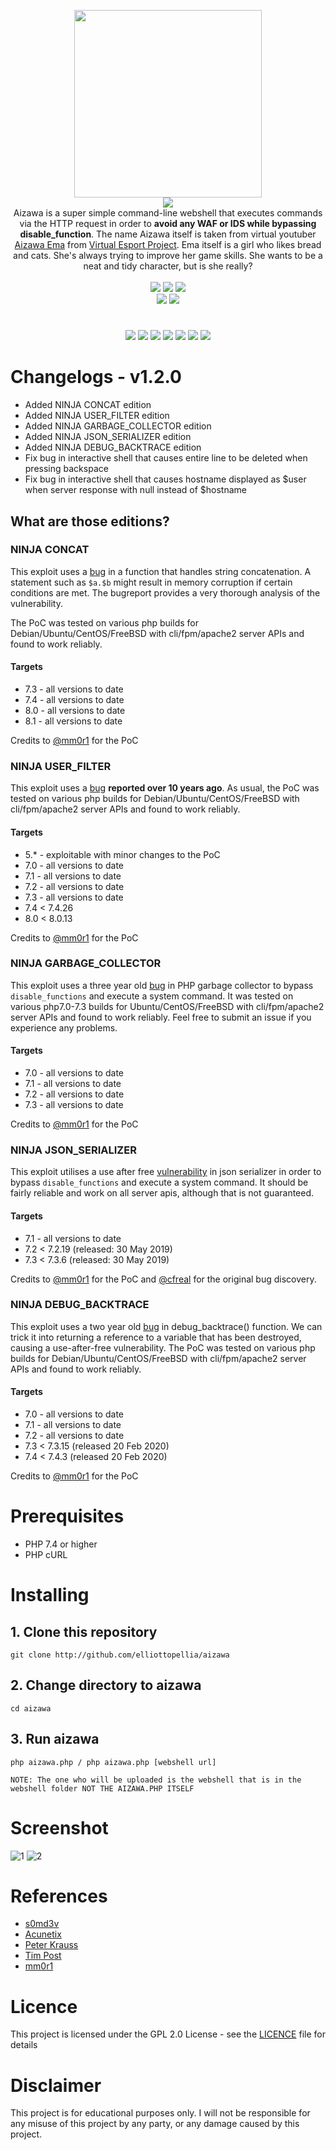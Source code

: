 <p align='center'>
<img src='./images/aizawa.png' width='300'/><br/><img src="https://img.shields.io/badge/AIZAWA%20BYPASS%20WEBSHELL-2e3440?style=for-the-badge"/><br/>
Aizawa is a super simple command-line webshell that executes commands via the HTTP request in order to <b>avoid any WAF or IDS while bypassing disable_function</b>. The name Aizawa itself is taken from virtual youtuber <a href="https://www.youtube.com/channel/UCPkKpOHxEDcwmUAnRpIu-Ng">Aizawa Ema</a> from <a href="https://vspo.jp/">Virtual Esport Project</a>. Ema itself is a girl who likes bread and cats. She's always trying to improve her game skills. She wants to be a neat and tidy character, but is she really?<br/><br/><img src="https://img.shields.io/badge/PHP-7.4-bf616a?style=flat-square"/> <img src="https://img.shields.io/badge/LICENE-GPL2.0-ebcb8b?style=flat-square"/> <img src="https://img.shields.io/badge/VERSION-1.2.0-a3be8c?style=flat-square"/><br/><a href="https://www.paypal.com/paypalme/elliottophellia"><img src="https://img.shields.io/badge/BUY%20ME%20A%20COFFEE-79B8CA?style=for-the-badge&logo=paypal&logoColor=white"/></a> <a href="https://saweria.co/elliottophellia"><img src="https://img.shields.io/badge/TRAKTIR%20SAYA%20KOPI-FAC76C?style=for-the-badge&logo=BuyMeACoffee&logoColor=black"/></a>
</p>
<h1></h1>
<p align='center'>
<a href="#Changelogs"><img src="https://img.shields.io/badge/CHANGELOGS-2e3440?style=for-the-badge"/></a> <a href="#Prerequisites"><img src="https://img.shields.io/badge/PREREQUISITES-2e3440?style=for-the-badge"/></a> <a href="#Installing"><img src="https://img.shields.io/badge/INSTALLING-2e3440?style=for-the-badge"/></a> <a href="#Screenshot"><img src="https://img.shields.io/badge/SCREENSHOT-2e3440?style=for-the-badge"/></a> <a href="#References"><img src="https://img.shields.io/badge/REFERENCES-2e3440?style=for-the-badge"/></a> <a href="#Licence"><img src="https://img.shields.io/badge/LICENCE-2e3440?style=for-the-badge"/></a> <a href="#Disclaimer"><img src="https://img.shields.io/badge/DISCLAIMER-2e3440?style=for-the-badge"/></a>
</p>
<h1></h1>

# Changelogs - v1.2.0

- Added NINJA CONCAT edition
- Added NINJA USER_FILTER edition
- Added NINJA GARBAGE_COLLECTOR edition
- Added NINJA JSON_SERIALIZER edition
- Added NINJA DEBUG_BACKTRACE edition
- Fix bug in interactive shell that causes entire line to be deleted when pressing backspace
- Fix bug in interactive shell that causes hostname displayed as $user when server response with null instead of $hostname


## What are those editions?

### NINJA CONCAT
This exploit uses a [bug](https://bugs.php.net/bug.php?id=81705) in a function that handles string concatenation. A statement such as `$a.$b` might result in memory corruption if certain conditions are met. The bugreport provides a very thorough analysis of the vulnerability. 

The PoC was tested on various php builds for Debian/Ubuntu/CentOS/FreeBSD with cli/fpm/apache2 server APIs and found to work reliably.

#### Targets
  - 7.3 - all versions to date
  - 7.4 - all versions to date
  - 8.0 - all versions to date
  - 8.1 - all versions to date

Credits to [@mm0r1](https://github.com/mm0r1) for the PoC

### NINJA USER_FILTER
This exploit uses a [bug](https://bugs.php.net/bug.php?id=54350) **reported over 10 years ago**. As usual, the PoC was tested on various php builds for Debian/Ubuntu/CentOS/FreeBSD with cli/fpm/apache2 server APIs and found to work reliably.

#### Targets
  - 5.* - exploitable with minor changes to the PoC
  - 7.0 - all versions to date
  - 7.1 - all versions to date
  - 7.2 - all versions to date
  - 7.3 - all versions to date
  - 7.4 < 7.4.26
  - 8.0 < 8.0.13

Credits to [@mm0r1](https://github.com/mm0r1) for the PoC

### NINJA GARBAGE_COLLECTOR
This exploit uses a three year old [bug](https://bugs.php.net/bug.php?id=72530) in PHP garbage collector to bypass `disable_functions` and execute a system command. It was tested on various php7.0-7.3 builds for Ubuntu/CentOS/FreeBSD with cli/fpm/apache2 server APIs and found to work reliably. Feel free to submit an issue if you experience any problems.

#### Targets
  - 7.0 - all versions to date
  - 7.1 - all versions to date
  - 7.2 - all versions to date
  - 7.3 - all versions to date

Credits to [@mm0r1](https://github.com/mm0r1) for the PoC

### NINJA JSON_SERIALIZER
This exploit utilises a use after free [vulnerability](https://bugs.php.net/bug.php?id=77843) in json serializer in order to bypass `disable_functions` and execute a system command. It should be fairly reliable and work on all server apis, although that is not guaranteed.

#### Targets
  - 7.1 - all versions to date
  - 7.2 < 7.2.19 (released: 30 May 2019)
  - 7.3 < 7.3.6 (released: 30 May 2019)

Credits to [@mm0r1](https://github.com/mm0r1) for the PoC and [@cfreal](https://github.com/cfreal) for the original bug discovery.

### NINJA DEBUG_BACKTRACE
This exploit uses a two year old [bug](https://bugs.php.net/bug.php?id=76047) in debug_backtrace() function. We can trick it into returning a reference to a variable that has been destroyed, causing a use-after-free vulnerability. The PoC was tested on various php builds for Debian/Ubuntu/CentOS/FreeBSD with cli/fpm/apache2 server APIs and found to work reliably.

#### Targets
  - 7.0 - all versions to date
  - 7.1 - all versions to date
  - 7.2 - all versions to date
  - 7.3 < 7.3.15 (released 20 Feb 2020)
  - 7.4 < 7.4.3 (released 20 Feb 2020)

Credits to [@mm0r1](https://github.com/mm0r1) for the PoC

# Prerequisites

- PHP 7.4 or higher
- PHP cURL

# Installing

## 1. Clone this repository
```
git clone http://github.com/elliottopellia/aizawa
```
## 2. Change directory to aizawa
```
cd aizawa
```
## 3. Run aizawa
```
php aizawa.php / php aizawa.php [webshell url]
```
```
NOTE: The one who will be uploaded is the webshell that is in the webshell folder NOT THE AIZAWA.PHP ITSELF
```

# Screenshot

![1](./images/1.png)
![2](./images/2.png)

# References

- [s0md3v](https://github.com/s0md3v/nano)
- [Acunetix](https://bit.ly/AcunetiX)
- [Peter Krauss](https://stackoverflow.com/posts/2929951/revisions)
- [Tim Post](https://stackoverflow.com/posts/2929951/revisions)
- [mm0r1](https://github.com/mm0r1)

# Licence

This project is licensed under the GPL 2.0 License - see the [LICENCE](https://github.com/elliottophellia/aizawa/blob/main/LICENSE) file for details

# Disclaimer

This project is for educational purposes only. I will not be responsible for any misuse of this project by any party, or any damage caused by this project.

